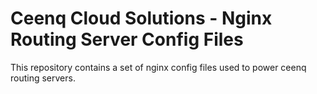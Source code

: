 # Ceenq Cloud Solutions - Nginx Routing Server Config Files

This repository contains a set of nginx config files used to power ceenq routing servers.

